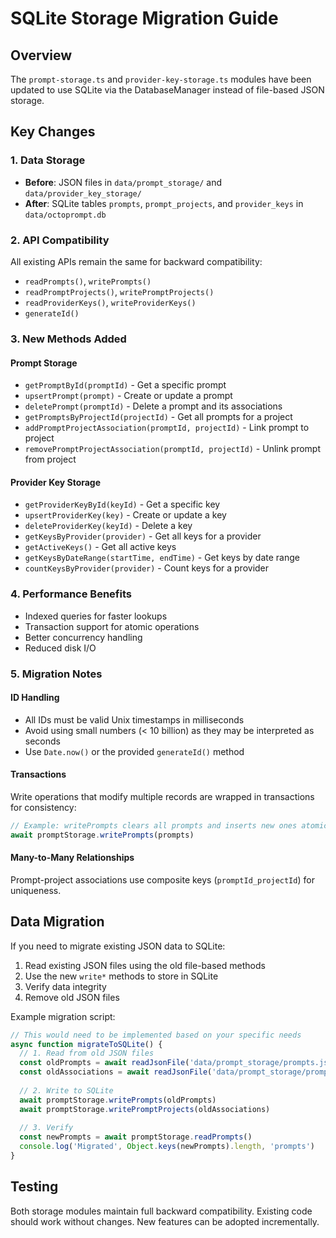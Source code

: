 # SQLite Storage Migration Guide

## Overview

The `prompt-storage.ts` and `provider-key-storage.ts` modules have been updated to use SQLite via the DatabaseManager instead of file-based JSON storage.

## Key Changes

### 1. Data Storage
- **Before**: JSON files in `data/prompt_storage/` and `data/provider_key_storage/`
- **After**: SQLite tables `prompts`, `prompt_projects`, and `provider_keys` in `data/octoprompt.db`

### 2. API Compatibility
All existing APIs remain the same for backward compatibility:
- `readPrompts()`, `writePrompts()` 
- `readPromptProjects()`, `writePromptProjects()`
- `readProviderKeys()`, `writeProviderKeys()`
- `generateId()`

### 3. New Methods Added

#### Prompt Storage
- `getPromptById(promptId)` - Get a specific prompt
- `upsertPrompt(prompt)` - Create or update a prompt
- `deletePrompt(promptId)` - Delete a prompt and its associations
- `getPromptsByProjectId(projectId)` - Get all prompts for a project
- `addPromptProjectAssociation(promptId, projectId)` - Link prompt to project
- `removePromptProjectAssociation(promptId, projectId)` - Unlink prompt from project

#### Provider Key Storage
- `getProviderKeyById(keyId)` - Get a specific key
- `upsertProviderKey(key)` - Create or update a key
- `deleteProviderKey(keyId)` - Delete a key
- `getKeysByProvider(provider)` - Get all keys for a provider
- `getActiveKeys()` - Get all active keys
- `getKeysByDateRange(startTime, endTime)` - Get keys by date range
- `countKeysByProvider(provider)` - Count keys for a provider

### 4. Performance Benefits
- Indexed queries for faster lookups
- Transaction support for atomic operations
- Better concurrency handling
- Reduced disk I/O

### 5. Migration Notes

#### ID Handling
- All IDs must be valid Unix timestamps in milliseconds
- Avoid using small numbers (< 10 billion) as they may be interpreted as seconds
- Use `Date.now()` or the provided `generateId()` method

#### Transactions
Write operations that modify multiple records are wrapped in transactions for consistency:
```typescript
// Example: writePrompts clears all prompts and inserts new ones atomically
await promptStorage.writePrompts(prompts)
```

#### Many-to-Many Relationships
Prompt-project associations use composite keys (`promptId_projectId`) for uniqueness.

## Data Migration

If you need to migrate existing JSON data to SQLite:

1. Read existing JSON files using the old file-based methods
2. Use the new `write*` methods to store in SQLite
3. Verify data integrity
4. Remove old JSON files

Example migration script:
```typescript
// This would need to be implemented based on your specific needs
async function migrateToSQLite() {
  // 1. Read from old JSON files
  const oldPrompts = await readJsonFile('data/prompt_storage/prompts.json')
  const oldAssociations = await readJsonFile('data/prompt_storage/prompt-projects.json')
  
  // 2. Write to SQLite
  await promptStorage.writePrompts(oldPrompts)
  await promptStorage.writePromptProjects(oldAssociations)
  
  // 3. Verify
  const newPrompts = await promptStorage.readPrompts()
  console.log('Migrated', Object.keys(newPrompts).length, 'prompts')
}
```

## Testing

Both storage modules maintain full backward compatibility. Existing code should work without changes. New features can be adopted incrementally.
